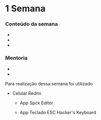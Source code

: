 # 1 Semana

### Conteúdo da semana

- 

- 

- 

### Mentoria

-

-

 Para realização dessa semana foi utilizado

 

  - Celular Redmi <br>

    - App Spck Editor <br>

    - App Teclado ESC Hacker's Keyboard <br>
